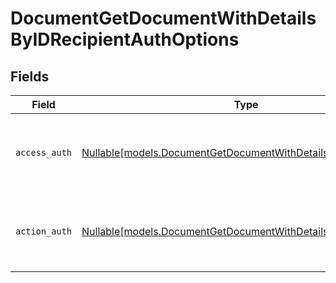 # DocumentGetDocumentWithDetailsByIDRecipientAuthOptions


## Fields

| Field                                                                                                                      | Type                                                                                                                       | Required                                                                                                                   | Description                                                                                                                |
| -------------------------------------------------------------------------------------------------------------------------- | -------------------------------------------------------------------------------------------------------------------------- | -------------------------------------------------------------------------------------------------------------------------- | -------------------------------------------------------------------------------------------------------------------------- |
| `access_auth`                                                                                                              | [Nullable[models.DocumentGetDocumentWithDetailsByIDAccessAuth]](../models/documentgetdocumentwithdetailsbyidaccessauth.md) | :heavy_check_mark:                                                                                                         | The type of authentication required for the recipient to access the document.                                              |
| `action_auth`                                                                                                              | [Nullable[models.DocumentGetDocumentWithDetailsByIDActionAuth]](../models/documentgetdocumentwithdetailsbyidactionauth.md) | :heavy_check_mark:                                                                                                         | The type of authentication required for the recipient to sign the document.                                                |